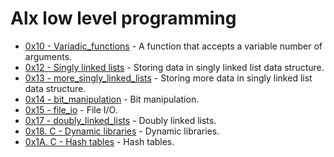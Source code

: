 # Alx low level programming

- [0x10 - Variadic_functions](https://github.com/CharlesMariga/alx-low_level_programming/tree/main/0x10-variadic_functions) - A function that accepts a variable number of arguments.
- [0x12 - Singly linked lists](https://github.com/CharlesMariga/alx-low_level_programming/tree/main/0x12-singly_linked_lists) - Storing data in singly linked list data structure.
- [0x13 - more_singly_linked_lists](https://github.com/CharlesMariga/alx-low_level_programming/tree/main/0x13-more_singly_linked_lists) - Storing more data in singly linked list data structure.
- [0x14 - bit_manipulation](https://github.com/CharlesMariga/alx-low_level_programming/tree/main/0x14-bit_manipulation) - Bit manipulation.
- [0x15 - file_io](https://github.com/CharlesMariga/alx-low_level_programming/tree/main/0x15-file_io) - File I/O.
- [0x17 - doubly_linked_lists](https://github.com/CharlesMariga/alx-low_level_programming/tree/main/0x17-doubly_linked_lists) - Doubly linked lists.
- [0x18. C - Dynamic libraries](https://github.com/CharlesMariga/alx-low_level_programming/tree/main/0x18-dynamic_libraries) - Dynamic libraries.
- [0x1A. C - Hash tables]() - Hash tables.
